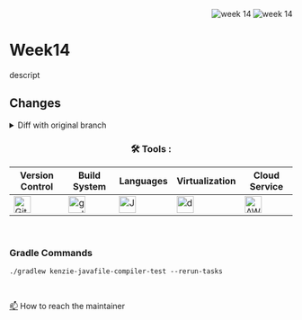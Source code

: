 <div align="right">
 
![week 14](https://img.shields.io/github/actions/workflow/status/Kyle-Gortych-Kenzie-Group-Work-T2/Week14/main.yml?label=main) ![week 14](https://img.shields.io/github/actions/workflow/status/Kyle-Gortych-Kenzie-Group-Work-T2/Week14/original.yml?label=original)

</div>

# Week14

descript

## Changes
<details>
<summary>Diff with original branch</summary>

<details>
<summary>blank.java</summary>
 
```diff
blank
```
</details>

</details>

<div align="center">
 
### :hammer_and_wrench: Tools :

| Version Control | Build System | Languages | Virtualization | Cloud Service |
| --------------- | ------------ | --------- | -------------- | ------------- |
| <img src="https://img.shields.io/badge/Git-white?style=plastic&logo=git&logoColor=red" title="Git" alt="Git" height="30"/> | <img src="https://img.shields.io/badge/Gradle-white?style=plastic&logo=gradle&logoColor=black" title="gradle" alt="gradle" height="30"/> | <img src="https://custom-icon-badges.demolab.com/badge/Java-white.svg?&sytle=plastic&logo=java" title="Java" alt="Java" height="30"/> | <img src="https://img.shields.io/badge/Docker-white?style=plastic&logo=docker&logoColor=blue" title="docker" alt="docker" height="30"/> | <img src="https://img.shields.io/badge/AWS-white?style=plastic&logo=amazon-aws&logoColor=black" title="AWS" alt="AWS" height="30"/> |
</div>
<br>


### Gradle Commands 

```console
./gradlew kenzie-javafile-compiler-test --rerun-tasks
```
<br>

<a href="your-gmail-link?">:mailbox:</a> How to reach the maintainer
